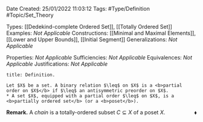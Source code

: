 <div class="topSpace"></div>

Date Created: 25/01/2022 11:03:12
Tags: #Type/Definition #Topic/Set_Theory

Types: [[Dedekind-complete Ordered Set]], [[Totally Ordered Set]]
Examples: <i>Not Applicable</i>
Constructions: [[Minimal and Maximal Elements]], [[Lower and Upper Bounds]], [[Initial Segment]]
Generalizations: <i>Not Applicable</i>

Properties: <i>Not Applicable</i>
Sufficiencies: <i>Not Applicable</i>
Equivalences: <i>Not Applicable</i>
Justifications: <i>Not Applicable</i>

``` ad-Definition
title: Definition.

Let $X$ be a set. A binary relation $\leq$ on $X$ is a <b>partial order on $X$</b> if $\leq$ an antisymmetric preorder on $X$.
* A set $X$, equipped with a partial order $\leq$ on $X$, is a <b>partially ordered set</b> (or a <b>poset</b>).

```

<b>Remark.</b> A <i>chain</i> is a totally-ordered subset $C\subseteq X$ of a poset $X$.<span style="float:right;">$\blacklozenge$</span>

